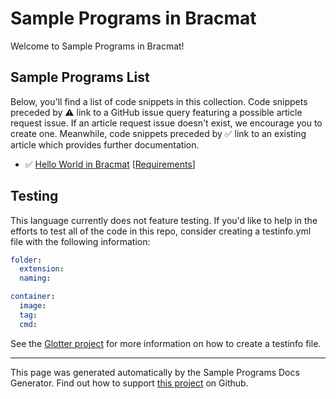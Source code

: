 # Sample Programs in Bracmat

Welcome to Sample Programs in Bracmat!

## Sample Programs List

Below, you'll find a list of code snippets in this collection. Code snippets preceded by :warning: link to a GitHub issue query featuring a possible article request issue. If an article request issue doesn't exist, we encourage you to create one. Meanwhile, code snippets preceded by :white_check_mark: link to an existing article which provides further documentation.

- :white_check_mark: [Hello World in Bracmat](https://sample-programs.therenegadecoder.com/projects/hello-world/bracmat) [[Requirements](https://sample-programs.therenegadecoder.com/projects/hello-world)]

## Testing

This language currently does not feature testing. If you'd like to help in the efforts to test all of the code in this repo, consider creating a testinfo.yml file with the following information:

```yml
folder:
  extension:
  naming:

container:
  image:
  tag:
  cmd:
```

See the [Glotter project](https://github.com/auroq/glotter) for more information on how to create a testinfo file.

---

This page was generated automatically by the Sample Programs Docs Generator. Find out how to support [this project](https://github.com/TheRenegadeCoder/sample-programs-docs-generator) on Github.